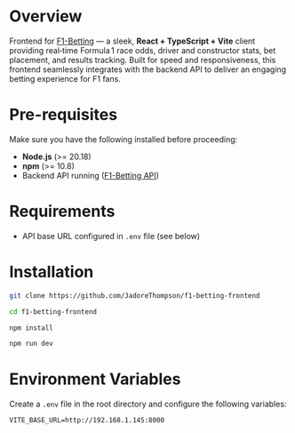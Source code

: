 # **Overview**

Frontend for [F1-Betting](https://github.com/JadoreThompson/f1-betting) — a sleek, **React + TypeScript + Vite** client providing real‑time Formula 1 race odds, driver and constructor stats, bet placement, and results tracking. Built for speed and responsiveness, this frontend seamlessly integrates with the backend API to deliver an engaging betting experience for F1 fans.

# **Pre-requisites**

Make sure you have the following installed before proceeding:

- **Node.js** (>= 20.18)
- **npm** (>= 10.8)
- Backend API running ([F1-Betting API](https://github.com/JadoreThompson/f1-betting))

# **Requirements**

- API base URL configured in `.env` file (see below)

# **Installation**

```bash
git clone https://github.com/JadoreThompson/f1-betting-frontend

cd f1-betting-frontend

npm install

npm run dev
```

# **Environment Variables**

Create a `.env` file in the root directory and configure the following variables:

```
VITE_BASE_URL=http://192.168.1.145:8000
```